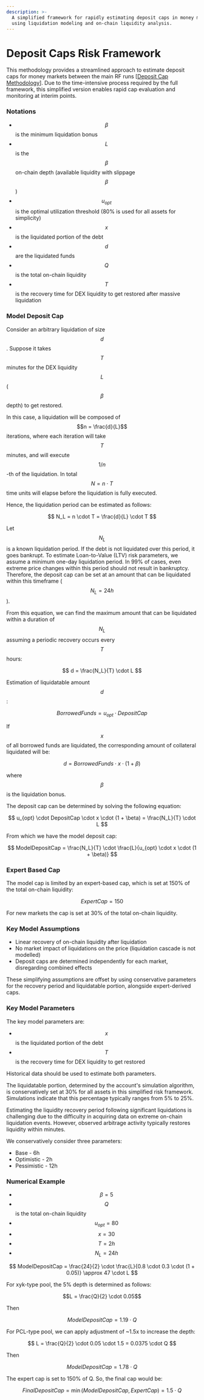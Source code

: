 ```yaml
---
description: >-
  A simplified framework for rapidly estimating deposit caps in money markets
  using liquidation modeling and on-chain liquidity analysis.
---
```


# Deposit Caps Risk Framework

This methodology provides a streamlined approach to estimate deposit caps for money markets between the main RF runs \[[Deposit Cap Methodology](https://forum.marsprotocol.io/t/deposit-caps-methodology-v2/1083)]. Due to the time-intensive process required by the full framework, this simplified version enables rapid cap evaluation and monitoring at interim points.

### Notations

* $$\beta%$$ is the minimum liquidation bonus
* $$L$$ is the $$\beta%$$ on-chain depth (available liquidity with slippage $$\beta$$)
* $$u_{opt}$$ is the optimal utilization threshold (80% is used for all assets for simplicity)
* $$x%$$ is the liquidated portion of the debt
* $$d$$ are the liquidated funds
* $$Q$$ is the total on-chain liquidity
* $$T$$ is the recovery time for DEX liquidity to get restored after massive liquidation

### Model Deposit Cap

Consider an arbitrary liquidation of size $$d$$. Suppose it takes $$T$$ minutes for the DEX liquidity $$L$$ ($$\beta%$$ depth) to get restored.

In this case, a liquidation will be composed of $$n = \frac{d}{L}$$ iterations, where each iteration will take $$T$$ minutes, and will execute $$1/n$$-th of the liquidation. In total $$N = n \cdot T$$ time units will elapse before the liquidation is fully executed.

Hence, the liquidation period can be estimated as follows:

$$
N_L = n \cdot T = \frac{d}{L} \cdot T
$$

Let $$N_L$$ is a known liquidation period. If the debt is not liquidated over this period, it goes bankrupt. To estimate Loan-to-Value (LTV) risk parameters, we assume a minimum one-day liquidation period. In 99% of cases, even extreme price changes within this period should not result in bankruptcy. Therefore, the deposit cap can be set at an amount that can be liquidated within this timeframe ($$N_L = 24h$$).

From this equation, we can find the maximum amount that can be liquidated within a duration of $$N_L$$ assuming a periodic recovery occurs every $$T$$ hours:

$$
d = \frac{N_L}{T} \cdot L
$$

Estimation of liquidatable amount $$d$$:

$$
BorrowedFunds = u_{opt} \cdot DepositCap
$$

If $$x%$$ of all borrowed funds are liquidated, the corresponding amount of collateral liquidated will be:

$$
d = BorrowedFunds \cdot x \cdot (1 + \beta)
$$

where $$\beta$$ is the liquidation bonus.

The deposit cap can be determined by solving the following equation:

$$
u_{opt} \cdot DepositCap \cdot x \cdot (1 + \beta) = \frac{N_L}{T} \cdot L
$$

From which we have the model deposit cap:

$$
ModelDepositCap = \frac{N_L}{T} \cdot \frac{L}{u_{opt} \cdot x \cdot (1 + \beta)}
$$

### Expert Based Cap

The model cap is limited by an expert-based cap, which is set at 150% of the total on-chain liquidity:

$$
ExpertCap = 150% \cdot Q
$$

For new markets the cap is set at 30% of the total on-chain liquidity.

### Key Model Assumptions

* Linear recovery of on-chain liquidity after liquidation
* No market impact of liquidations on the price (liquidation cascade is not modelled)
* Deposit caps are determined independently for each market, disregarding combined effects

These simplifying assumptions are offset by using conservative parameters for the recovery period and liquidatable portion, alongside expert-derived caps.

### Key Model Parameters

The key model parameters are:

* $$x%$$ is the liquidated portion of the debt
* $$T$$ is the recovery time for DEX liquidity to get restored

Historical data should be used to estimate both parameters.

The liquidatable portion, determined by the account's simulation algorithm, is conservatively set at 30% for all assets in this simplified risk framework. Simulations indicate that this percentage typically ranges from 5% to 25%.

Estimating the liquidity recovery period following significant liquidations is challenging due to the difficulty in acquiring data on extreme on-chain liquidation events. However, observed arbitrage activity typically restores liquidity within minutes.

We conservatively consider three parameters:

* Base - 6h
* Optimistic - 2h
* Pessimistic - 12h

### Numerical Example

* $$\beta = 5%$$
* $$Q$$ is the total on-chain liquidity
* $$u_{opt} = 80%$$
* $$x = 30%$$
* $$T = 2h$$
* $$N_L = 24h$$

$$
ModelDepositCap = \frac{24}{2} \cdot \frac{L}{0.8 \cdot 0.3 \cdot (1 + 0.05)} \approx 47 \cdot L
$$

For xyk-type pool, the 5% depth is determined as follows:

$$L = \frac{Q}{2} \cdot 0.05$$

Then

$$
ModelDepositCap = 1.19 \cdot Q
$$

For PCL-type pool, we can apply adjustment of \~1.5x to increase the depth:

$$
L = \frac{Q}{2} \cdot 0.05 \cdot 1.5 = 0.0375 \cdot Q
$$

Then

$$
ModelDepositCap = 1.78 \cdot Q
$$

The expert cap is set to 150% of Q. So, the final cap would be:

$$
FinalDepositCap = \min(ModelDepositCap, ExpertCap) = 1.5 \cdot Q
$$
